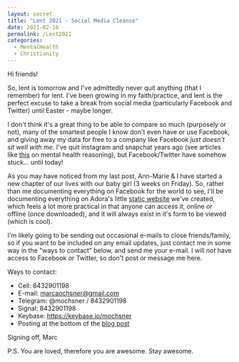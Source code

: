 ```yaml
---
layout: secret
title: "Lent 2021 - Social Media Cleanse"
date: 2021-02-16
permalink: /Lent2021
categories:
  - MentalHealth
  - Christianity
---
```


Hi friends!

So, lent is tomorrow and I've admittedly never quit anything (that I remember) for lent. I've been growing in my faith/practice, and lent is the perfect excuse to take a break from social media (particularly Facebook and Twitter) until Easter - maybe longer. 

I don't think it's a great thing to be able to compare so much (purposely or not), many of the smartest people I know don't even have or use Facebook, and giving away my data for free to a company like Facebook _just doesn't sit well with me_. I've quit instagram and snapchat years ago (see articles like [this](https://time.com/4793331/instagram-social-media-mental-health/) on mental health reasoning), but Facebook/Twitter have somehow stuck... until today!

As you may have noticed from my last post, Ann-Marie & I have started a new chapter of our lives with our baby girl (3 weeks on Friday). So, rather than me documenting everything on Facebook for the world to see, I'll be documenting everything on Adora's little [static website](https://adora.ochsners.us) we've created, which feels a lot more practical in that anyone can access it, online or offline (once downloaded), and it will always exist in it's form to be viewed (which is cool).

I'm likely going to be sending out occasional e-mails to close friends/family, so if you want to be included on any email updates, just contact me in some way in the "ways to contact" below, and send me your e-mail. I will *not* have access to Facebook or Twitter, so don't post or message me here.

Ways to contact:
 - Cell: 8432901198
 - E-mail: marcaochsner@gmail.com
 - Telegram: @mochsner / 8432901198
 - Signal: 8432901198
 - Keybase: https://keybase.io/mochsner
 - Posting at the bottom of the [blog post](https://m.ochs.io/Lent2021)

Signing off,
Marc

P.S. You are loved, therefore you are awesome. Stay awesome.